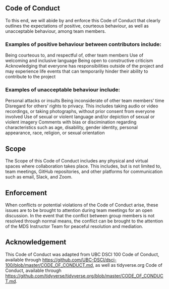 ## Code of Conduct

To this end, we will abide by and enforce this Code of Conduct that clearly outlines the expectations of positive, courteous behaviour, as well as unacceptable behaviour, among team members.

### Examples of positive behaviour between contributors include:
Being courteous to, and respectful of, other team members
Use of welcoming and inclusive language 
Being open to constructive criticism
Acknowledging that everyone has responsibilities outside of the project and may experience life events that can temporarily hinder their ability to contribute to the project

### Examples of unacceptable behaviour include:
Personal attacks or insults
Being inconsiderate of other team members’ time
Disregard for others’ rights to privacy. This includes taking audio or video recordings, or taking photographs, without prior consent from everyone involved
Use of sexual or violent language and/or depiction of sexual or violent imagery
Comments with bias or discimination regarding characteristics such as age, disability, gender identity, personal appearance, race, religion, or sexual orientation 

## Scope

The Scope of this Code of Conduct includes any physical and virtual spaces where collaboration takes place. This includes, but is not limited to, team meetings, GitHub repositories, and other platforms for communication such as email, Slack, and Zoom. 

## Enforcement

When conflicts or potential violations of the Code of Conduct arise, these issues are to be brought to attention during team meetings for an open discussion. In the event that the conflict between group members is not resolved through normal means, the conflict can be brought to the attention of the MDS Instructor Team for peaceful resolution and mediation. 
 
## Acknowledgement

This Code of Conduct was adapted from UBC DSCI 100 Code of Conduct, available through 
https://github.com/UBC-DSCI/dsci-100/blob/master/CODE_OF_CONDUCT.md, as well as tidyverse.org Code of Conduct, 
available through https://github.com/tidyverse/tidyverse.org/blob/master/CODE_OF_CONDUCT.md. 
